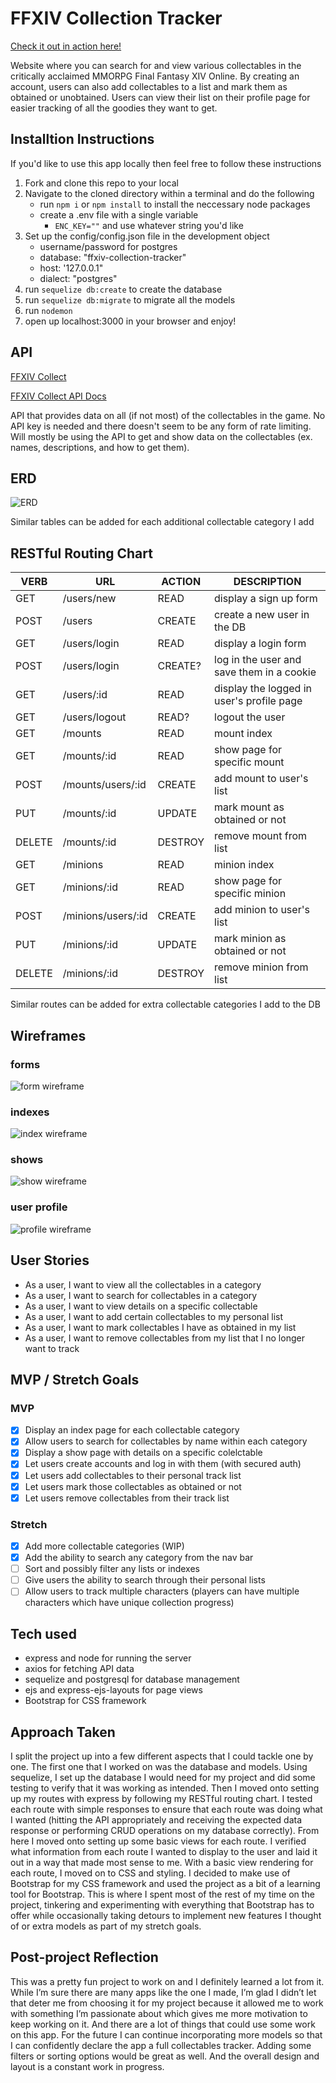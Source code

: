 # FFXIV Collection Tracker

[Check it out in action here!](https://ffxiv-collectables-average-alien.koyeb.app/)

Website where you can search for and view various collectables in the critically acclaimed MMORPG Final Fantasy XIV Online. By creating an account, users can also add collectables to a list and mark them as obtained or unobtained. Users can view their list on their profile page for easier tracking of all the goodies they want to get.

## Installtion Instructions
If you'd like to use this app locally then feel free to follow these instructions

1. Fork and clone this repo to your local
2. Navigate to the cloned directory within a terminal and do the following
    - run `npm i` or `npm install` to install the neccessary node packages
    - create a .env file with a single variable
        - `ENC_KEY=""` and use whatever string you'd like
3. Set up the config/config.json file in the development object
    - username/password for postgres
    - database: "ffxiv-collection-tracker"
    - host: '127.0.0.1"
    - dialect: "postgres"
4. run `sequelize db:create` to create the database
5. run `sequelize db:migrate` to migrate all the models
6. run `nodemon`
7. open up localhost:3000 in your browser and enjoy!

## API
[FFXIV Collect](https://ffxivcollect.com/)

[FFXIV Collect API Docs](https://ffxivcollect.com/api/docs)

API that provides data on all (if not most) of the collectables in the game. No API key is needed and there doesn't seem to be any form of rate limiting. Will mostly be using the API to get and show data on the collectables (ex. names, descriptions, and how to get them).


## ERD
![ERD](./media/readme/ERD.drawio.svg)

Similar tables can be added for each additional collectable category I add


## RESTful Routing Chart
| VERB | URL | ACTION | DESCRIPTION |
|------|-----|--------|-------------|
| GET | /users/new | READ | display a sign up form
| POST | /users | CREATE | create a new user in the DB
| GET | /users/login | READ | display a login form
| POST | /users/login | CREATE? | log in the user and save them in a cookie
| GET | /users/:id | READ | display the logged in user's profile page
| GET | /users/logout | READ? | logout the user
| GET | /mounts | READ | mount index
| GET | /mounts/:id | READ | show page for specific mount
| POST | /mounts/users/:id | CREATE | add mount to user's list
| PUT | /mounts/:id | UPDATE | mark mount as obtained or not
| DELETE | /mounts/:id | DESTROY | remove mount from list
| GET | /minions | READ | minion index
| GET | /minions/:id | READ | show page for specific minion
| POST | /minions/users/:id | CREATE | add minion to user's list
| PUT | /minions/:id | UPDATE | mark minion as obtained or not
| DELETE | /minions/:id | DESTROY | remove minion from list

Similar routes can be added for extra collectable categories I add to the DB

## Wireframes
### forms
![form wireframe](./media/readme/form.drawio.svg)

### indexes
![index wireframe](./media/readme/index.drawio.svg)

### shows
![show wireframe](./media/readme/show.drawio.svg)

### user profile
![profile wireframe](./media/readme/profile.drawio.svg)


## User Stories
- As a user, I want to view all the collectables in a category
- As a user, I want to search for collectables in a category
- As a user, I want to view details on a specific collectable
- As a user, I want to add certain collectables to my personal list
- As a user, I want to mark collectables I have as obtained in my list
- As a user, I want to remove collectables from my list that I no longer want to track


## MVP / Stretch Goals
### MVP
- [x] Display an index page for each collectable category
- [x] Allow users to search for collectables by name within each category
- [x] Display a show page with details on a specific colelctable
- [x] Let users create accounts and log in with them (with secured auth)
- [x] Let users add collectables to their personal track list
- [x] Let users mark those collectables as obtained or not
- [x] Let users remove collectables from their track list

### Stretch
- [x] Add more collectable categories (WIP)
- [x] Add the ability to search any category from the nav bar
- [ ] Sort and possibly filter any lists or indexes
- [ ] Give users the ability to search through their personal lists
- [ ] Allow users to track multiple characters (players can have multiple characters which have unique collection progress)

## Tech used
- express and node for running the server
- axios for fetching API data
- sequelize and postgresql for database management
- ejs and express-ejs-layouts for page views
- Bootstrap for CSS framework


## Approach Taken
I split the project up into a few different aspects that I could tackle one by one. The first one that I worked on was the database and models. Using sequelize, I set up the database I would need for my project and did some testing to verify that it was working as intended. Then I moved onto setting up my routes with express by following my RESTful routing chart. I tested each route with simple responses to ensure that each route was doing what I wanted (hitting the API appropriately and receiving the expected data response or performing CRUD operations on my database correctly). From here I moved onto setting up some basic views for each route. I verified what information from each route I wanted to display to the user and laid it out in a way that made most sense to me. With a basic view rendering for each route, I moved on to CSS and styling. I decided to make use of Bootstrap for my CSS framework and used the project as a bit of a learning tool for Bootstrap. This is where I spent most of the rest of my time on the project, tinkering and experimenting with everything that Bootstrap has to offer while occasionally taking detours to implement new features I thought of or extra models as part of my stretch goals.

## Post-project Reflection
This was a pretty fun project to work on and I definitely learned a lot from it. While I’m sure there are many apps like the one I made, I’m glad I didn’t let that deter me from choosing it for my project because it allowed me to work with something I’m passionate about which gives me more motivation to keep working on it. And there are a lot of things that could use some work on this app. For the future I can continue incorporating more models so that I can confidently declare the app a full collectables tracker. Adding some filters or sorting options would be great as well. And the overall design and layout is a constant work in progress.